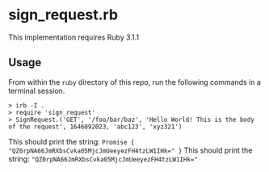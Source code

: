 # sign_request.rb

This implementation requires Ruby 3.1.1

## Usage

From within the `ruby` directory of this repo, run the following commands in a terminal session.

```
> irb -I .
> require 'sign_request'
> SignRequest.('GET', '/foo/bar/baz', 'Hello World! This is the body of the request', 1646092023, 'abc123', 'xyz321')
```

This should print the string: `Promise { "QZ0rpNA66JmRXbsCvka05MjcJmUeeyezFH4tzLW1IHk=" }`
This should print the string: `"QZ0rpNA66JmRXbsCvka05MjcJmUeeyezFH4tzLW1IHk="`